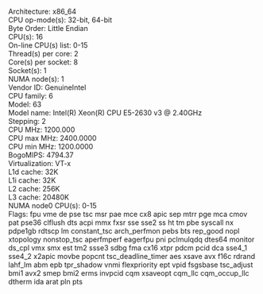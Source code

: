 Architecture:          x86_64  
CPU op-mode(s):        32-bit, 64-bit  
Byte Order:            Little Endian  
CPU(s):                16  
On-line CPU(s) list:   0-15  
Thread(s) per core:    2  
Core(s) per socket:    8  
Socket(s):             1  
NUMA node(s):          1  
Vendor ID:             GenuineIntel  
CPU family:            6  
Model:                 63  
Model name:            Intel(R) Xeon(R) CPU E5-2630 v3 @ 2.40GHz  
Stepping:              2  
CPU MHz:               1200.000  
CPU max MHz:           2400.0000  
CPU min MHz:           1200.0000  
BogoMIPS:              4794.37  
Virtualization:        VT-x  
L1d cache:             32K  
L1i cache:             32K  
L2 cache:              256K  
L3 cache:              20480K  
NUMA node0 CPU(s):     0-15  
Flags:                 fpu vme de pse tsc msr pae mce cx8 apic sep mtrr pge mca cmov pat pse36 clflush dts acpi mmx fxsr sse sse2 ss ht tm pbe syscall nx pdpe1gb rdtscp lm constant_tsc arch_perfmon pebs bts rep_good nopl xtopology nonstop_tsc aperfmperf eagerfpu pni pclmulqdq dtes64 monitor ds_cpl vmx smx est tm2 ssse3 sdbg fma cx16 xtpr pdcm pcid dca sse4_1 sse4_2 x2apic movbe popcnt tsc_deadline_timer aes xsave avx f16c rdrand lahf_lm abm epb tpr_shadow vnmi flexpriority ept vpid fsgsbase tsc_adjust bmi1 avx2 smep bmi2 erms invpcid cqm xsaveopt cqm_llc cqm_occup_llc dtherm ida arat pln pts
